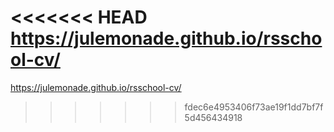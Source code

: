 <<<<<<< HEAD
https://julemonade.github.io/rsschool-cv/
=======
https://julemonade.github.io/rsschool-cv/
>>>>>>> fdec6e4953406f73ae19f1dd7bf7f5d456434918
